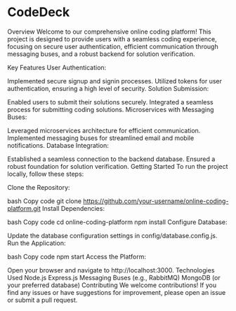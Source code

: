 # CodeDeck

Overview
Welcome to our comprehensive online coding platform! This project is designed to provide users with a seamless coding experience, focusing on secure user authentication, efficient communication through messaging buses, and a robust backend for solution verification.

Key Features
User Authentication:

Implemented secure signup and signin processes.
Utilized tokens for user authentication, ensuring a high level of security.
Solution Submission:

Enabled users to submit their solutions securely.
Integrated a seamless process for submitting coding solutions.
Microservices with Messaging Buses:

Leveraged microservices architecture for efficient communication.
Implemented messaging buses for streamlined email and mobile notifications.
Database Integration:

Established a seamless connection to the backend database.
Ensured a robust foundation for solution verification.
Getting Started
To run the project locally, follow these steps:

Clone the Repository:

bash
Copy code
git clone https://github.com/your-username/online-coding-platform.git
Install Dependencies:

bash
Copy code
cd online-coding-platform
npm install
Configure Database:

Update the database configuration settings in config/database.config.js.
Run the Application:

bash
Copy code
npm start
Access the Platform:

Open your browser and navigate to http://localhost:3000.
Technologies Used
Node.js
Express.js
Messaging Buses (e.g., RabbitMQ)
MongoDB (or your preferred database)
Contributing
We welcome contributions! If you find any issues or have suggestions for improvement, please open an issue or submit a pull request.
